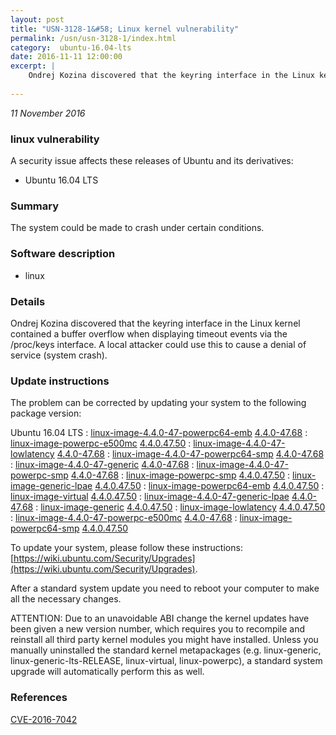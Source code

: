 ```yaml
---
layout: post
title: "USN-3128-1&#58; Linux kernel vulnerability"
permalink: /usn/usn-3128-1/index.html
category:  ubuntu-16.04-lts
date: 2016-11-11 12:00:00
excerpt: |
    Ondrej Kozina discovered that the keyring interface in the Linux kernel contained a buffer overflow when displaying timeout events via the /proc/keys interface. A local attacker could use this to cause a denial of service (system crash). 
    
--- 
```

 
 

*11 November 2016*

### linux vulnerability

A security issue affects these releases of Ubuntu and its derivatives:

* Ubuntu 16.04 LTS

### Summary

The system could be made to crash under certain conditions. 

### Software description

* linux 

### Details

Ondrej Kozina discovered that the keyring interface in the Linux kernel contained a buffer overflow when displaying timeout events via the /proc/keys interface. A local attacker could use this to cause a denial of service (system crash). 

### Update instructions

The problem can be corrected by updating your system to the following package version:

Ubuntu 16.04 LTS
 : [linux-image-4.4.0-47-powerpc64-emb](https://launchpad.net/ubuntu/+source/linux) <span> [4.4.0-47.68](https://launchpad.net/ubuntu/+source/linux/4.4.0-47.68) </span> 
 : [linux-image-powerpc-e500mc](https://launchpad.net/ubuntu/+source/linux) <span> [4.4.0.47.50](https://launchpad.net/ubuntu/+source/linux/4.4.0-47.68) </span> 
 : [linux-image-4.4.0-47-lowlatency](https://launchpad.net/ubuntu/+source/linux) <span> [4.4.0-47.68](https://launchpad.net/ubuntu/+source/linux/4.4.0-47.68) </span> 
 : [linux-image-4.4.0-47-powerpc64-smp](https://launchpad.net/ubuntu/+source/linux) <span> [4.4.0-47.68](https://launchpad.net/ubuntu/+source/linux/4.4.0-47.68) </span> 
 : [linux-image-4.4.0-47-generic](https://launchpad.net/ubuntu/+source/linux) <span> [4.4.0-47.68](https://launchpad.net/ubuntu/+source/linux/4.4.0-47.68) </span> 
 : [linux-image-4.4.0-47-powerpc-smp](https://launchpad.net/ubuntu/+source/linux) <span> [4.4.0-47.68](https://launchpad.net/ubuntu/+source/linux/4.4.0-47.68) </span> 
 : [linux-image-powerpc-smp](https://launchpad.net/ubuntu/+source/linux) <span> [4.4.0.47.50](https://launchpad.net/ubuntu/+source/linux/4.4.0-47.68) </span> 
 : [linux-image-generic-lpae](https://launchpad.net/ubuntu/+source/linux) <span> [4.4.0.47.50](https://launchpad.net/ubuntu/+source/linux/4.4.0-47.68) </span> 
 : [linux-image-powerpc64-emb](https://launchpad.net/ubuntu/+source/linux) <span> [4.4.0.47.50](https://launchpad.net/ubuntu/+source/linux/4.4.0-47.68) </span> 
 : [linux-image-virtual](https://launchpad.net/ubuntu/+source/linux) <span> [4.4.0.47.50](https://launchpad.net/ubuntu/+source/linux/4.4.0-47.68) </span> 
 : [linux-image-4.4.0-47-generic-lpae](https://launchpad.net/ubuntu/+source/linux) <span> [4.4.0-47.68](https://launchpad.net/ubuntu/+source/linux/4.4.0-47.68) </span> 
 : [linux-image-generic](https://launchpad.net/ubuntu/+source/linux) <span> [4.4.0.47.50](https://launchpad.net/ubuntu/+source/linux/4.4.0-47.68) </span> 
 : [linux-image-lowlatency](https://launchpad.net/ubuntu/+source/linux) <span> [4.4.0.47.50](https://launchpad.net/ubuntu/+source/linux/4.4.0-47.68) </span> 
 : [linux-image-4.4.0-47-powerpc-e500mc](https://launchpad.net/ubuntu/+source/linux) <span> [4.4.0-47.68](https://launchpad.net/ubuntu/+source/linux/4.4.0-47.68) </span> 
 : [linux-image-powerpc64-smp](https://launchpad.net/ubuntu/+source/linux) <span> [4.4.0.47.50](https://launchpad.net/ubuntu/+source/linux/4.4.0-47.68) </span> 

To update your system, please follow these instructions: [https://wiki.ubuntu.com/Security/Upgrades](https://wiki.ubuntu.com/Security/Upgrades).

After a standard system update you need to reboot your computer to make all the necessary changes.

ATTENTION: Due to an unavoidable ABI change the kernel updates have been given a new version number, which requires you to recompile and reinstall all third party kernel modules you might have installed. Unless you manually uninstalled the standard kernel metapackages (e.g. linux-generic, linux-generic-lts-RELEASE, linux-virtual, linux-powerpc), a standard system upgrade will automatically perform this as well. 

### References

 
 [CVE-2016-7042](http://people.ubuntu.com/~ubuntu-security/cve/CVE-2016-7042)
 

